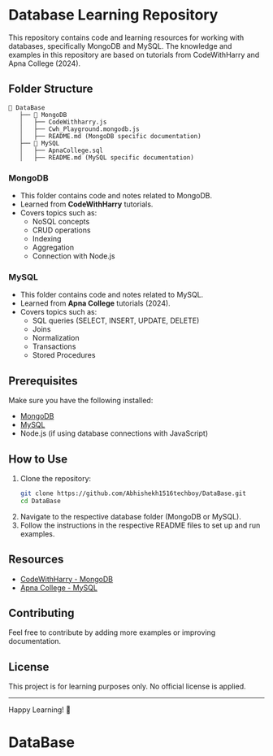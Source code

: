 # Database Learning Repository

This repository contains code and learning resources for working with databases, specifically MongoDB and MySQL. The knowledge and examples in this repository are based on tutorials from CodeWithHarry and Apna College (2024).

## Folder Structure

```
📂 DataBase
   ├── 📁 MongoDB
   │   ├── CodeWithharry.js
   │   ├── Cwh_Playground.mongodb.js
   │   ├── README.md (MongoDB specific documentation)
   ├── 📁 MySQL
   │   ├── ApnaCollege.sql
   │   ├── README.md (MySQL specific documentation)
```

### MongoDB
- This folder contains code and notes related to MongoDB.
- Learned from **CodeWithHarry** tutorials.
- Covers topics such as:
  - NoSQL concepts
  - CRUD operations
  - Indexing
  - Aggregation
  - Connection with Node.js

### MySQL
- This folder contains code and notes related to MySQL.
- Learned from **Apna College** tutorials (2024).
- Covers topics such as:
  - SQL queries (SELECT, INSERT, UPDATE, DELETE)
  - Joins
  - Normalization
  - Transactions
  - Stored Procedures

## Prerequisites
Make sure you have the following installed:
- [MongoDB](https://www.mongodb.com/try/download/community)
- [MySQL](https://dev.mysql.com/downloads/)
- Node.js (if using database connections with JavaScript)

## How to Use
1. Clone the repository:
   ```sh
   git clone https://github.com/Abhishekh1516techboy/DataBase.git
   cd DataBase
   ```
2. Navigate to the respective database folder (MongoDB or MySQL).
3. Follow the instructions in the respective README files to set up and run examples.

## Resources
- [CodeWithHarry - MongoDB](https://www.codewithharry.com/)
- [Apna College - MySQL](https://www.apnacollege.in/)

## Contributing
Feel free to contribute by adding more examples or improving documentation.

## License
This project is for learning purposes only. No official license is applied.

---
Happy Learning! 🚀

# DataBase
